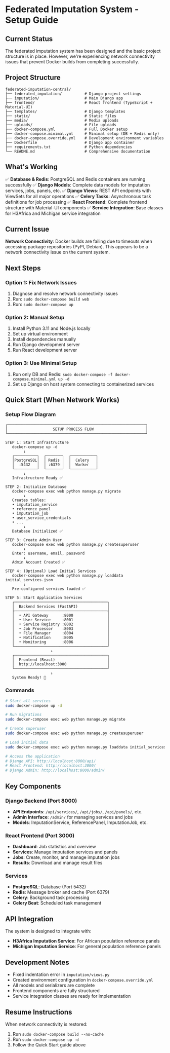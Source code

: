 # Federated Imputation System - Setup Guide

## Current Status

The federated imputation system has been designed and the basic project structure is in place. However, we're experiencing network connectivity issues that prevent Docker builds from completing successfully.

## Project Structure

```
federated-imputation-central/
├── federated_imputation/          # Django project settings
├── imputation/                    # Main Django app
├── frontend/                      # React frontend (TypeScript + Material-UI)
├── templates/                     # Django templates
├── static/                        # Static files
├── media/                         # Media uploads
├── uploads/                       # File uploads
├── docker-compose.yml             # Full Docker setup
├── docker-compose.minimal.yml     # Minimal setup (DB + Redis only)
├── docker-compose.override.yml    # Development environment variables
├── Dockerfile                     # Django app container
├── requirements.txt               # Python dependencies
└── README.md                      # Comprehensive documentation
```

## What's Working

✅ **Database & Redis**: PostgreSQL and Redis containers are running successfully
✅ **Django Models**: Complete data models for imputation services, jobs, panels, etc.
✅ **Django Views**: REST API endpoints with ViewSets for all major operations
✅ **Celery Tasks**: Asynchronous task definitions for job processing
✅ **React Frontend**: Complete frontend structure with Material-UI components
✅ **Service Integration**: Base classes for H3Africa and Michigan service integration

## Current Issue

**Network Connectivity**: Docker builds are failing due to timeouts when accessing package repositories (PyPI, Debian). This appears to be a network connectivity issue on the current system.

## Next Steps

### Option 1: Fix Network Issues
1. Diagnose and resolve network connectivity issues
2. Run: `sudo docker-compose build web`
3. Run: `sudo docker-compose up`

### Option 2: Manual Setup
1. Install Python 3.11 and Node.js locally
2. Set up virtual environment
3. Install dependencies manually
4. Run Django development server
5. Run React development server

### Option 3: Use Minimal Setup
1. Run only DB and Redis: `sudo docker-compose -f docker-compose.minimal.yml up -d`
2. Set up Django on host system connecting to containerized services

## Quick Start (When Network Works)

### Setup Flow Diagram

```
┌─────────────────────────────────────────────────────────────┐
│                    SETUP PROCESS FLOW                       │
└─────────────────────────────────────────────────────────────┘

STEP 1: Start Infrastructure
   docker-compose up -d
        ↓
   ┌──────────┐  ┌───────┐  ┌───────────┐
   │PostgreSQL│  │ Redis │  │  Celery   │
   │  :5432   │  │ :6379 │  │  Worker   │
   └──────────┘  └───────┘  └───────────┘
        ↓
   Infrastructure Ready ✅

STEP 2: Initialize Database
   docker-compose exec web python manage.py migrate
        ↓
   Creates tables:
   • imputation_service
   • reference_panel
   • imputation_job
   • user_service_credentials
   • ...
        ↓
   Database Initialized ✅

STEP 3: Create Admin User
   docker-compose exec web python manage.py createsuperuser
        ↓
   Enter: username, email, password
        ↓
   Admin Account Created ✅

STEP 4: (Optional) Load Initial Services
   docker-compose exec web python manage.py loaddata initial_services.json
        ↓
   Pre-configured services loaded ✅

STEP 5: Start Application Services
   ┌─────────────────────────────────────────┐
   │  Backend Services (FastAPI)             │
   ├─────────────────────────────────────────┤
   │  • API Gateway      :8000               │
   │  • User Service     :8001               │
   │  • Service Registry :8002               │
   │  • Job Processor    :8003               │
   │  • File Manager     :8004               │
   │  • Notification     :8005               │
   │  • Monitoring       :8006               │
   └─────────────────────────────────────────┘
                    ↓
   ┌─────────────────────────────────────────┐
   │  Frontend (React)                       │
   │  http://localhost:3000                  │
   └─────────────────────────────────────────┘
                    ↓
   System Ready! 🚀
```

### Commands

```bash
# Start all services
sudo docker-compose up -d

# Run migrations
sudo docker-compose exec web python manage.py migrate

# Create superuser
sudo docker-compose exec web python manage.py createsuperuser

# Load initial data
sudo docker-compose exec web python manage.py loaddata initial_services.json

# Access the application
# Django API: http://localhost:8000/api/
# React Frontend: http://localhost:3000/
# Django Admin: http://localhost:8000/admin/
```

## Key Components

### Django Backend (Port 8000)
- **API Endpoints**: `/api/services/`, `/api/jobs/`, `/api/panels/`, etc.
- **Admin Interface**: `/admin/` for managing services and jobs
- **Models**: ImputationService, ReferencePanel, ImputationJob, etc.

### React Frontend (Port 3000)
- **Dashboard**: Job statistics and overview
- **Services**: Manage imputation services and panels
- **Jobs**: Create, monitor, and manage imputation jobs
- **Results**: Download and manage result files

### Services
- **PostgreSQL**: Database (Port 5432)
- **Redis**: Message broker and cache (Port 6379)
- **Celery**: Background task processing
- **Celery Beat**: Scheduled task management

## API Integration

The system is designed to integrate with:
- **H3Africa Imputation Service**: For African population reference panels
- **Michigan Imputation Service**: For general population reference panels

## Development Notes

- Fixed indentation error in `imputation/views.py`
- Created environment configuration in `docker-compose.override.yml`
- All models and serializers are complete
- Frontend components are fully structured
- Service integration classes are ready for implementation

## Resume Instructions

When network connectivity is restored:
1. Run `sudo docker-compose build --no-cache`
2. Run `sudo docker-compose up -d`
3. Follow the Quick Start guide above 